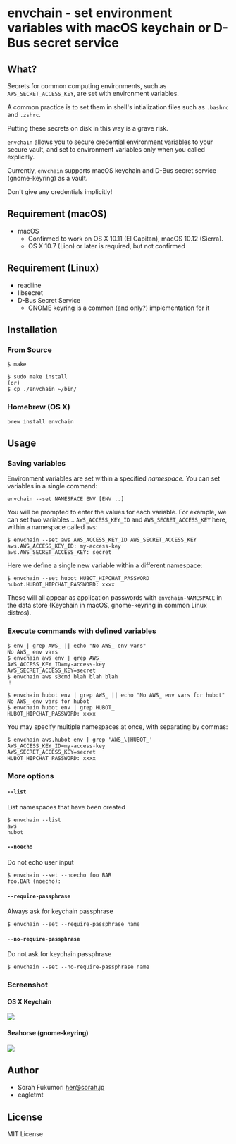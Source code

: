 # envchain - set environment variables with macOS keychain or D-Bus secret service

## What?

Secrets for common computing environments, such as `AWS_SECRET_ACCESS_KEY`, are
set with environment variables.

A common practice is to set them in shell's intialization files such as `.bashrc` and `.zshrc`.

Putting these secrets on disk in this way is a grave risk.

`envchain` allows you to secure credential environment variables to your secure vault, and set to environment variables only when you called explicitly.

Currently, `envchain` supports macOS keychain and D-Bus secret service (gnome-keyring) as a vault.

Don't give any credentials implicitly!

## Requirement (macOS)

- macOS
  - Confirmed to work on OS X 10.11 (El Capitan), macOS 10.12 (Sierra).
  - OS X 10.7 (Lion) or later is required, but not confirmed

## Requirement (Linux)

- readline
- libsecret
- D-Bus Secret Service
    - GNOME keyring is a common (and only?) implementation for it

## Installation

### From Source

```
$ make

$ sudo make install
(or)
$ cp ./envchain ~/bin/
```

### Homebrew (OS X)

```
brew install envchain
```

## Usage

### Saving variables

Environment variables are set within a specified _namespace._ You can set variables in a single command:

```
envchain --set NAMESPACE ENV [ENV ..]
```

You will be prompted to enter the values for each variable.
For example, we can set two variables... `AWS_ACCESS_KEY_ID` and `AWS_SECRET_ACCESS_KEY` here, within a namespace called `aws`:

```
$ envchain --set aws AWS_ACCESS_KEY_ID AWS_SECRET_ACCESS_KEY
aws.AWS_ACCESS_KEY_ID: my-access-key
aws.AWS_SECRET_ACCESS_KEY: secret
```

Here we define a single new variable within a different namespace:

```
$ envchain --set hubot HUBOT_HIPCHAT_PASSWORD
hubot.HUBOT_HIPCHAT_PASSWORD: xxxx
```

These will all appear as application passwords with `envchain-NAMESPACE` in the data store (Keychain in macOS, gnome-keyring in common Linux distros).

### Execute commands with defined variables

```
$ env | grep AWS_ || echo "No AWS_ env vars"
No AWS_ env vars
$ envchain aws env | grep AWS_
AWS_ACCESS_KEY_ID=my-access-key
AWS_SECRET_ACCESS_KEY=secret
$ envchain aws s3cmd blah blah blah
⋮
```

```
$ envchain hubot env | grep AWS_ || echo "No AWS_ env vars for hubot"
No AWS_ env vars for hubot
$ envchain hubot env | grep HUBOT_
HUBOT_HIPCHAT_PASSWORD: xxxx
```

You may specify multiple namespaces at once, with separating by commas:

```
$ envchain aws,hubot env | grep 'AWS_\|HUBOT_'
AWS_ACCESS_KEY_ID=my-access-key
AWS_SECRET_ACCESS_KEY=secret
HUBOT_HIPCHAT_PASSWORD: xxxx
```


### More options

#### `--list`

List namespaces that have been created
```
$ envchain --list
aws
hubot
```

#### `--noecho`

Do not echo user input
```
$ envchain --set --noecho foo BAR
foo.BAR (noecho):
```
#### `--require-passphrase`

Always ask for keychain passphrase
```
$ envchain --set --require-passphrase name
```

#### `--no-require-passphrase`

Do not ask for keychain passphrase
```
$ envchain --set --no-require-passphrase name
```

### Screenshot

#### OS X Keychain

![](http://img.sorah.jp/20140519_060147_dqwbh_20140519_060144_s1zku_Keychain_Access.png)

#### Seahorse (gnome-keyring)

![](https://img.sorah.jp/2016-06-08_19-46-10_ff9c444.png)

## Author

- Sorah Fukumori <her@sorah.jp>
- eagletmt

## License

MIT License
